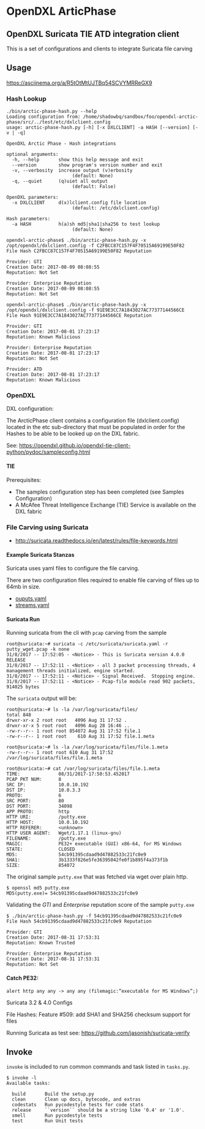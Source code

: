# OpenDXL ArticPhase

## OpenDXL Suricata TIE ATD integration client

This is a set of configurations and clients to integrate Suricata file carving

## Usage

https://asciinema.org/a/R5tOtMtUJTBq54SCVYMRReGX9

### Hash Lookup

```
./bin/arctic-phase-hash.py --help
Loading configuration from: /home/shadowbq/sandbox/foo/opendxl-arctic-phase/src/../test/etc/dxlclient.config
usage: arctic-phase-hash.py [-h] [-x DXLCLIENT] -a HASH [--version] [-v | -q]

OpenDXL Arctic Phase - Hash integrations

optional arguments:
  -h, --help       show this help message and exit
  --version        show program's version number and exit
  -v, --verbosity  increase output (v)erbosity
                   		(default: None)
  -q, --quiet      (q)uiet all output
                   		(default: False)

OpenDXL parameters:
  -x DXLCLIENT     d(x)lclient.config file location
                   		(default: /etc/dxlclient.config)

Hash parameters:
  -a HASH          h(a)sh md5|sha1|sha256 to test lookup
                   		(default: None)
```

```
opendxl-arctic-phase$ ./bin/arctic-phase-hash.py -x /opt/opendxl/dxlclient.config -f C2FBCC87C157F4F70515A69199E50F82
File Hash C2FBCC87C157F4F70515A69199E50F82 Reputation

Provider: GTI
Creation Date: 2017-08-09 08:08:55
Reputation: Not Set

Provider: Enterprise Reputation
Creation Date: 2017-08-09 08:08:55
Reputation: Not Set

opendxl-arctic-phase$ ./bin/arctic-phase-hash.py -x /opt/opendxl/dxlclient.config -f 91E9E3CC7A1843027AC77377144566CE
File Hash 91E9E3CC7A1843027AC77377144566CE Reputation

Provider: GTI
Creation Date: 2017-08-01 17:23:17
Reputation: Known Malicious

Provider: Enterprise Reputation
Creation Date: 2017-08-01 17:23:17
Reputation: Not Set

Provider: ATD
Creation Date: 2017-08-01 17:23:17
Reputation: Known Malicious
```

### OpenDXL

DXL configuration:

The ArcticPhase client contains a configuration file (dxlclient.config) located in the etc sub-directory that must be populated in order for the Hashes to be able to be looked up on the DXL fabric.

See: https://opendxl.github.io/opendxl-tie-client-python/pydoc/sampleconfig.html

#### TIE

Prerequisites:

* The samples configuration step has been completed (see Samples Configuration)
* A McAfee Threat Intelligence Exchange (TIE) Service is available on the DXL fabric

### File Carving using Suricata

* http://suricata.readthedocs.io/en/latest/rules/file-keywords.html

#### Example Suricata Stanzas

Suricata uses yaml files to configure the file carving.

There are two configuration files required to enable file carving of files up to 64mb in size.

* [ouputs.yaml](etc/suricata/outputs.yaml)
* [streams.yaml](etc/suricata/streams.yaml)


#### Suricata Run

Running suricata from the cli with `pcap` carving from the sample

```
root@suricata:~# suricata -c /etc/suricata/suricata.yaml -r putty_wget.pcap -k none
31/8/2017 -- 17:52:05 - <Notice> - This is Suricata version 4.0.0 RELEASE
31/8/2017 -- 17:52:11 - <Notice> - all 3 packet processing threads, 4 management threads initialized, engine started.
31/8/2017 -- 17:52:11 - <Notice> - Signal Received.  Stopping engine.
31/8/2017 -- 17:52:11 - <Notice> - Pcap-file module read 902 packets, 914025 bytes
```

The `suricata` output will be:

```
root@suricata:~# ls -la /var/log/suricata/files/
total 848
drwxr-xr-x 2 root root   4096 Aug 31 17:52 .
drwxr-xr-x 5 root root   4096 Aug 28 16:46 ..
-rw-r--r-- 1 root root 854072 Aug 31 17:52 file.1
-rw-r--r-- 1 root root    610 Aug 31 17:52 file.1.meta

root@suricata:~# ls -la /var/log/suricata/files/file.1.meta 
-rw-r--r-- 1 root root 610 Aug 31 17:52 /var/log/suricata/files/file.1.meta

root@suricata:~# cat /var/log/suricata/files/file.1.meta 
TIME:              08/31/2017-17:50:53.452017
PCAP PKT NUM:      8
SRC IP:            10.0.10.192
DST IP:            10.0.3.3
PROTO:             6
SRC PORT:          80
DST PORT:          34098
APP PROTO:         http
HTTP URI:          /putty.exe
HTTP HOST:         10.0.10.192
HTTP REFERER:      <unknown>
HTTP USER AGENT:   Wget/1.17.1 (linux-gnu)
FILENAME:          /putty.exe
MAGIC:             PE32+ executable (GUI) x86-64, for MS Windows
STATE:             CLOSED
MD5:               54cb91395cdaad9d47882533c21fc0e9
SHA1:              3b1333f826e5fe36395042fe0f1b895f4a373f1b
SIZE:              854072
```

The original sample `putty.exe` that was fetched via wget over plain http.

```
$ openssl md5 putty.exe 
MD5(putty.exe)= 54cb91395cdaad9d47882533c21fc0e9
```

Validating the *GTI* and *Enterprise* reputation score of the sample `putty.exe`


```
$ ./bin/arctic-phase-hash.py -f 54cb91395cdaad9d47882533c21fc0e9
File Hash 54cb91395cdaad9d47882533c21fc0e9 Reputation

Provider: GTI
Creation Date: 2017-08-31 17:53:31
Reputation: Known Trusted

Provider: Enterprise Reputation
Creation Date: 2017-08-31 17:53:31
Reputation: Not Set
```


#### Catch PE32:
```
alert http any any -> any any (filemagic:”executable for MS Windows”;)
```

Suricata 3.2 & 4.0 Configs

File Hashes:
Feature #509: add SHA1 and SHA256 checksum support for files

Running Suricata as test
see: https://github.com/jasonish/suricata-verify

## Invoke

`invoke` is included to run common commands and task listed in `tasks.py`.

```
$ invoke -l
Available tasks:

  build       Build the setup.py
  clean       Clean up docs, bytecode, and extras
  codestats   Run pycodestyle tests for code stats
  release     ``version`` should be a string like '0.4' or '1.0'.
  smell       Run pycodestyle tests
  test        Run Unit tests
```
